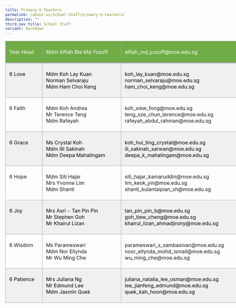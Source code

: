 ```yaml
---
title: Primary 6 Teachers
permalink: /about-us/School-Staff/primary-6-teachers/
description: ""
third_nav_title: School Staff
variant: markdown
---
```

<table style="width:588.0pt;border-collapse:collapse;mso-yfti-tbllook:1184;
 mso-padding-alt:0in 0in 0in 0in" width="784" cellpadding="0" cellspacing="0" border="0" class="MsoNormalTable"><tbody><tr style="mso-yfti-irow:0;mso-yfti-firstrow:yes;height:42.4pt"><td style="width:80.0pt;border:solid #A5A5A5 1.0pt;
  border-bottom:solid #A5A5A5 2.25pt;background:#70AD47;mso-background-themecolor:
  accent6;padding:5.75pt 8.6pt 5.75pt 8.6pt;height:42.4pt" valign="top" width="107"><p class="MsoNormal"><span style="color:white;mso-themecolor:background1">Year Head</span></p></td><td style="width:184.0pt;border-top:solid #A5A5A5 1.0pt;
  border-left:none;border-bottom:solid #A5A5A5 2.25pt;border-right:solid #A5A5A5 1.0pt;
  mso-border-left-alt:solid #A5A5A5 1.0pt;background:#70AD47;mso-background-themecolor:
  accent6;padding:5.75pt 8.6pt 5.75pt 8.6pt;height:42.4pt" valign="top" width="245"><p class="MsoNormal"><span style="color:white;mso-themecolor:background1">Mdm Alfiah&nbsp;Bte Md Yusoff</span></p></td><td style="width:4.5in;border-top:solid #A5A5A5 1.0pt;
  border-left:none;border-bottom:solid #A5A5A5 2.25pt;border-right:solid #A5A5A5 1.0pt;
  mso-border-left-alt:solid #A5A5A5 1.0pt;background:#70AD47;mso-background-themecolor:
  accent6;padding:5.75pt 8.6pt 5.75pt 8.6pt;height:42.4pt" valign="top" width="432"><p class="MsoNormal"><span style="color:white;mso-themecolor:background1">alfiah_md_yusoff@moe.edu.sg</span></p></td></tr><tr style="mso-yfti-irow:1;height:42.4pt"><td style="width:80.0pt;border:solid #A5A5A5 1.0pt;
  border-top:none;mso-border-top-alt:solid #A5A5A5 2.25pt;background:#F0F0F0;
  padding:5.75pt 8.6pt 5.75pt 8.6pt;height:42.4pt" valign="top" width="107"><p class="MsoNormal"><span style="color:black;mso-color-alt:windowtext">6 Love</span></p></td><td style="width:184.0pt;border-top:none;border-left:
  none;border-bottom:solid #A5A5A5 1.0pt;border-right:solid #A5A5A5 1.0pt;
  mso-border-top-alt:solid #A5A5A5 2.25pt;mso-border-left-alt:solid #A5A5A5 1.0pt;
  background:#F0F0F0;padding:5.75pt 8.6pt 5.75pt 8.6pt;height:42.4pt" valign="top" width="245"><p class="MsoNormal"><span style="color:black;mso-color-alt:windowtext">Mdm&nbsp;Koh Lay&nbsp;Kuan</span><span style="color:black;mso-color-alt:windowtext;
  mso-ansi-language:EN-SG" lang="EN-SG"><br></span><span style="color:black;mso-color-alt:windowtext">Norman&nbsp;Selvaraju<br>Mdm&nbsp;Ham&nbsp;Choi Keng</span></p></td><td style="width:4.5in;border-top:none;border-left:none;
  border-bottom:solid #A5A5A5 1.0pt;border-right:solid #A5A5A5 1.0pt;
  mso-border-top-alt:solid #A5A5A5 2.25pt;mso-border-left-alt:solid #A5A5A5 1.0pt;
  background:#F0F0F0;padding:5.75pt 8.6pt 5.75pt 8.6pt;height:42.4pt" valign="top" width="432"><p class="MsoNormal"><span style="color:black;mso-color-alt:windowtext">koh_lay_kuan@moe.edu.sg<br>norman_selvaraju@moe.edu.sg<br>ham_choi_keng@moe.edu.sg</span></p></td></tr><tr style="mso-yfti-irow:2;height:48.4pt"><td style="width:80.0pt;border:solid #A5A5A5 1.0pt;
  border-top:none;mso-border-top-alt:solid #A5A5A5 1.0pt;padding:5.75pt 8.6pt 5.75pt 8.6pt;
  height:48.4pt" valign="top" width="107"><p class="MsoNormal">6 Faith</p></td><td style="width:184.0pt;border-top:none;border-left:
  none;border-bottom:solid #A5A5A5 1.0pt;border-right:solid #A5A5A5 1.0pt;
  mso-border-top-alt:solid #A5A5A5 1.0pt;mso-border-left-alt:solid #A5A5A5 1.0pt;
  padding:5.75pt 8.6pt 5.75pt 8.6pt;height:48.4pt" valign="top" width="245"><p class="MsoNormal">Mdm Koh&nbsp;Andrea<br>Mr&nbsp;Terence&nbsp;Teng<br>Mdm&nbsp;Rafeyah&nbsp;</p></td><td style="width:4.5in;border-top:none;border-left:none;
  border-bottom:solid #A5A5A5 1.0pt;border-right:solid #A5A5A5 1.0pt;
  mso-border-top-alt:solid #A5A5A5 1.0pt;mso-border-left-alt:solid #A5A5A5 1.0pt;
  padding:5.75pt 8.6pt 5.75pt 8.6pt;height:48.4pt" valign="top" width="432"><p class="MsoNormal">koh_siew_fong@moe.edu.sg<br>teng_sze_chun_terence@moe.edu.sg<br>rafeyah_abdul_rahman@moe.edu.sg</p></td></tr><tr style="mso-yfti-irow:3;height:40.0pt"><td style="width:80.0pt;border:solid #A5A5A5 1.0pt;
  border-top:none;mso-border-top-alt:solid #A5A5A5 1.0pt;background:#F0F0F0;
  padding:5.75pt 8.6pt 5.75pt 8.6pt;height:40.0pt" valign="top" width="107"><p class="MsoNormal"><span style="color:black;mso-color-alt:windowtext">6 Grace</span></p></td><td style="width:184.0pt;border-top:none;border-left:
  none;border-bottom:solid #A5A5A5 1.0pt;border-right:solid #A5A5A5 1.0pt;
  mso-border-top-alt:solid #A5A5A5 1.0pt;mso-border-left-alt:solid #A5A5A5 1.0pt;
  background:#F0F0F0;padding:5.75pt 8.6pt 5.75pt 8.6pt;height:40.0pt" valign="top" width="245"><p class="MsoNormal"><span style="color:black;mso-color-alt:windowtext">Ms Crystal&nbsp;Koh<br>Mdm&nbsp;Illi&nbsp;Sakinah<br>Mdm&nbsp;Deepa&nbsp;Mahalingam</span></p></td><td style="width:4.5in;border-top:none;border-left:none;
  border-bottom:solid #A5A5A5 1.0pt;border-right:solid #A5A5A5 1.0pt;
  mso-border-top-alt:solid #A5A5A5 1.0pt;mso-border-left-alt:solid #A5A5A5 1.0pt;
  background:#F0F0F0;padding:5.75pt 8.6pt 5.75pt 8.6pt;height:40.0pt" valign="top" width="432"><p class="MsoNormal"><span style="color:black;mso-color-alt:windowtext">koh_hui_ting_crystal@moe.edu.sg<br></span><span style="color:black;mso-color-alt:windowtext;mso-ansi-language:
  MS" lang="MS">ili_sakinah_sarwan@moe.edu.sg</span><span style="color:black;mso-color-alt:
  windowtext"><br>deepa_k_mahalingam@moe.edu.sg</span></p></td></tr><tr style="mso-yfti-irow:4;height:55.9pt"><td style="width:80.0pt;border:solid #A5A5A5 1.0pt;
  border-top:none;mso-border-top-alt:solid #A5A5A5 1.0pt;padding:5.75pt 8.6pt 5.75pt 8.6pt;
  height:55.9pt" valign="top" width="107"><p class="MsoNormal">6 Hope</p></td><td style="width:184.0pt;border-top:none;border-left:
  none;border-bottom:solid #A5A5A5 1.0pt;border-right:solid #A5A5A5 1.0pt;
  mso-border-top-alt:solid #A5A5A5 1.0pt;mso-border-left-alt:solid #A5A5A5 1.0pt;
  padding:5.75pt 8.6pt 5.75pt 8.6pt;height:55.9pt" valign="top" width="245"><p class="MsoNormal">Mdm Siti&nbsp;Hajar<br>Mrs&nbsp;Yvonne&nbsp;Lim<br>Mdm&nbsp;Shanti&nbsp;</p></td><td style="width:4.5in;border-top:none;border-left:none;
  border-bottom:solid #A5A5A5 1.0pt;border-right:solid #A5A5A5 1.0pt;
  mso-border-top-alt:solid #A5A5A5 1.0pt;mso-border-left-alt:solid #A5A5A5 1.0pt;
  padding:5.75pt 8.6pt 5.75pt 8.6pt;height:55.9pt" valign="top" width="432"><p class="MsoNormal">siti_hajar_kamaruddin@moe.edu.sg<br>lim_keok_yin@moe.edu.sg<br>shanti_kulantaipian_sh@moe.edu.sg</p></td></tr><tr style="mso-yfti-irow:5;height:25.4pt"><td style="width:80.0pt;border:solid #A5A5A5 1.0pt;
  border-top:none;mso-border-top-alt:solid #A5A5A5 1.0pt;background:#F0F0F0;
  padding:5.75pt 8.6pt 5.75pt 8.6pt;height:25.4pt" valign="top" width="107"><p class="MsoNormal"><span style="color:black;mso-color-alt:windowtext">6 Joy</span></p></td><td style="width:184.0pt;border-top:none;border-left:
  none;border-bottom:solid #A5A5A5 1.0pt;border-right:solid #A5A5A5 1.0pt;
  mso-border-top-alt:solid #A5A5A5 1.0pt;mso-border-left-alt:solid #A5A5A5 1.0pt;
  background:#F0F0F0;padding:5.75pt 8.6pt 5.75pt 8.6pt;height:25.4pt" valign="top" width="245"><p class="MsoNormal"><span style="color:black;mso-color-alt:windowtext;
  mso-ansi-language:FI" lang="FI">Mrs Asri - Tan&nbsp;Pin Pin</span><span style="color:black;mso-color-alt:windowtext;mso-ansi-language:EN-SG" lang="EN-SG"><br></span><span style="color:black;mso-color-alt:windowtext">Mr&nbsp;Stephen Goh<br>Mr&nbsp;Khairul Lizan</span></p></td><td style="width:4.5in;border-top:none;border-left:none;
  border-bottom:solid #A5A5A5 1.0pt;border-right:solid #A5A5A5 1.0pt;
  mso-border-top-alt:solid #A5A5A5 1.0pt;mso-border-left-alt:solid #A5A5A5 1.0pt;
  background:#F0F0F0;padding:5.75pt 8.6pt 5.75pt 8.6pt;height:25.4pt" valign="top" width="432"><p class="MsoNormal"><span style="color:black;mso-color-alt:windowtext">tan_pin_pin_b@moe.edu.sg<br>goh_tiew_cheng@moe.edu.sg<br>khairul_lizan_ahmadjirony@moe.edu.sg</span></p></td></tr><tr style="mso-yfti-irow:6;height:48.4pt"><td style="width:80.0pt;border:solid #A5A5A5 1.0pt;
  border-top:none;mso-border-top-alt:solid #A5A5A5 1.0pt;padding:5.75pt 8.6pt 5.75pt 8.6pt;
  height:48.4pt" valign="top" width="107"><p class="MsoNormal"><span style="mso-ansi-language:EN-SG" lang="EN-SG">6 Wisdom</span></p></td><td style="width:184.0pt;border-top:none;border-left:
  none;border-bottom:solid #A5A5A5 1.0pt;border-right:solid #A5A5A5 1.0pt;
  mso-border-top-alt:solid #A5A5A5 1.0pt;mso-border-left-alt:solid #A5A5A5 1.0pt;
  padding:5.75pt 8.6pt 5.75pt 8.6pt;height:48.4pt" valign="top" width="245"><p class="MsoNormal">Ms&nbsp;Parameswari<br>Mdm Nor&nbsp;Ellynda<br>Mr Wu&nbsp;Ming&nbsp;Che</p></td><td style="width:4.5in;border-top:none;border-left:none;
  border-bottom:solid #A5A5A5 1.0pt;border-right:solid #A5A5A5 1.0pt;
  mso-border-top-alt:solid #A5A5A5 1.0pt;mso-border-left-alt:solid #A5A5A5 1.0pt;
  padding:5.75pt 8.6pt 5.75pt 8.6pt;height:48.4pt" valign="top" width="432"><p class="MsoNormal">parameswari_s_sambasivan@moe.edu.sg<br>noor_ellynda_mohd_ismail@moe.edu.sg<br>wu_ming_che@moe.edu.sg</p></td></tr><tr style="mso-yfti-irow:7;mso-yfti-lastrow:yes;height:48.4pt"><td style="width:80.0pt;border:solid #A5A5A5 1.0pt;
  border-top:none;mso-border-top-alt:solid #A5A5A5 1.0pt;background:#F0F0F0;
  padding:5.75pt 8.6pt 5.75pt 8.6pt;height:48.4pt" valign="top" width="107"><p class="MsoNormal"><span style="color:black;mso-color-alt:windowtext;
  mso-ansi-language:EN-SG" lang="EN-SG">6 Patience</span></p></td><td style="width:184.0pt;border-top:none;border-left:
  none;border-bottom:solid #A5A5A5 1.0pt;border-right:solid #A5A5A5 1.0pt;
  mso-border-top-alt:solid #A5A5A5 1.0pt;mso-border-left-alt:solid #A5A5A5 1.0pt;
  background:#F0F0F0;padding:5.75pt 8.6pt 5.75pt 8.6pt;height:48.4pt" valign="top" width="245"><p class="MsoNormal"><span style="color:black;mso-color-alt:windowtext">Mrs&nbsp;Juliana&nbsp;Ng<br>Mr&nbsp;Edmund&nbsp;Lee<br>Mdm&nbsp;Jasmin&nbsp;Quek</span></p></td><td style="width:4.5in;border-top:none;border-left:none;
  border-bottom:solid #A5A5A5 1.0pt;border-right:solid #A5A5A5 1.0pt;
  mso-border-top-alt:solid #A5A5A5 1.0pt;mso-border-left-alt:solid #A5A5A5 1.0pt;
  background:#F0F0F0;padding:5.75pt 8.6pt 5.75pt 8.6pt;height:48.4pt" valign="top" width="432"><p class="MsoNormal"><span style="color:black;mso-color-alt:windowtext">juliana_natalia_lee_osman@moe.edu.sg<br>lee_jianfeng_edmund@moe.edu.sg<br>quek_kah_hoon@moe.edu.sg</span></p></td></tr></tbody></table>